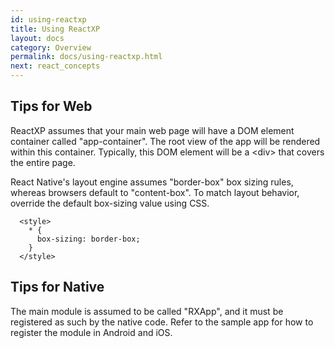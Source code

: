 ```yaml
---
id: using-reactxp
title: Using ReactXP
layout: docs
category: Overview
permalink: docs/using-reactxp.html
next: react_concepts
---
```


## Tips for Web

ReactXP assumes that your main web page will have a DOM element container called "app-container". The root view of the app will be rendered within this container. Typically, this DOM element will be a &lt;div&gt; that covers the entire page.

React Native's layout engine assumes "border-box" box sizing rules, whereas browsers default to "content-box". To match layout behavior, override the default box-sizing value using CSS.

```
  <style>
    * {
      box-sizing: border-box;
    }
  </style>
```

## Tips for Native

The main module is assumed to be called "RXApp", and it must be registered as such by the native code. Refer to the sample app for how to register the module in Android and iOS.


